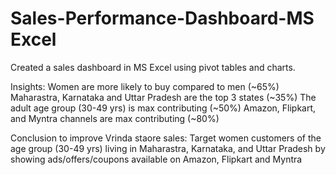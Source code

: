 # Sales-Performance-Dashboard-MS Excel

Created a sales dashboard in MS Excel using pivot tables and charts.

Insights:
Women are more likely to buy compared to men (~65%)
Maharastra, Karnataka and Uttar Pradesh are the top 3 states (~35%)
The adult age group (30-49 yrs) is max contributing (~50%)
Amazon, Flipkart, and Myntra channels are max contributing (~80%)

Conclusion to improve Vrinda staore sales:
Target women customers of the age group (30-49 yrs) living in Maharastra, Karnataka, and Uttar Pradesh by showing ads/offers/coupons available on Amazon, Flipkart and Myntra
